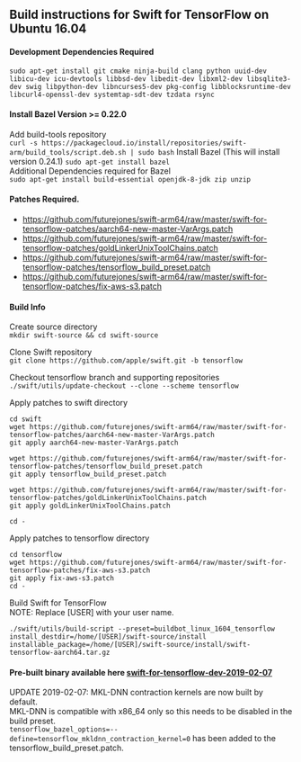 ## Build instructions for Swift for TensorFlow on Ubuntu 16.04

#### Development Dependencies Required
```sudo apt-get install git cmake ninja-build clang python uuid-dev libicu-dev icu-devtools libbsd-dev libedit-dev libxml2-dev libsqlite3-dev swig libpython-dev libncurses5-dev pkg-config libblocksruntime-dev libcurl4-openssl-dev systemtap-sdt-dev tzdata rsync```

#### Install Bazel Version >= 0.22.0
Add build-tools repository  
```curl -s https://packagecloud.io/install/repositories/swift-arm/build_tools/script.deb.sh | sudo bash```
Install Bazel  (This will install version 0.24.1)
```sudo apt-get install bazel```  
Additional Dependencies required for Bazel  
```sudo apt-get install build-essential openjdk-8-jdk zip unzip```

#### Patches Required.
* https://github.com/futurejones/swift-arm64/raw/master/swift-for-tensorflow-patches/aarch64-new-master-VarArgs.patch
* https://github.com/futurejones/swift-arm64/raw/master/swift-for-tensorflow-patches/goldLinkerUnixToolChains.patch
* https://github.com/futurejones/swift-arm64/raw/master/swift-for-tensorflow-patches/tensorflow_build_preset.patch
* https://github.com/futurejones/swift-arm64/raw/master/swift-for-tensorflow-patches/fix-aws-s3.patch


#### Build Info
Create source directory  
```mkdir swift-source && cd swift-source```

Clone Swift repository  
```git clone https://github.com/apple/swift.git -b tensorflow```

Checkout tensorflow branch and supporting repositories  
```./swift/utils/update-checkout --clone --scheme tensorflow```

Apply patches to swift directory  
```
cd swift 
wget https://github.com/futurejones/swift-arm64/raw/master/swift-for-tensorflow-patches/aarch64-new-master-VarArgs.patch
git apply aarch64-new-master-VarArgs.patch

wget https://github.com/futurejones/swift-arm64/raw/master/swift-for-tensorflow-patches/tensorflow_build_preset.patch
git apply tensorflow_build_preset.patch

wget https://github.com/futurejones/swift-arm64/raw/master/swift-for-tensorflow-patches/goldLinkerUnixToolChains.patch
git apply goldLinkerUnixToolChains.patch

cd -
```

Apply patches to tensorflow directory  
```
cd tensorflow
wget https://github.com/futurejones/swift-arm64/raw/master/swift-for-tensorflow-patches/fix-aws-s3.patch
git apply fix-aws-s3.patch
cd -
```

Build Swift for TensorFlow  
NOTE: Replace [USER] with your user name.
```
./swift/utils/build-script --preset=buildbot_linux_1604_tensorflow install_destdir=/home/[USER]/swift-source/install installable_package=/home/[USER]/swift-source/install/swift-tensorflow-aarch64.tar.gz
```
#### Pre-built binary available here [swift-for-tensorflow-dev-2019-02-07](https://github.com/futurejones/swift-arm64/releases/tag/swift-for-tensorflow-dev-2019-02-07)

UPDATE 2019-02-07: MKL-DNN contraction kernels are now built by default.  
MKL-DNN is compatible with x86_64 only so this needs to be disabled in the build preset.  
`tensorflow_bazel_options=--define=tensorflow_mkldnn_contraction_kernel=0` has been added to the tensorflow_build_preset.patch.

